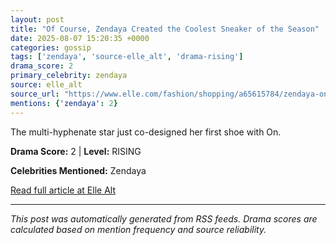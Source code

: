 ```yaml
---
layout: post
title: "Of Course, Zendaya Created the Coolest Sneaker of the Season"
date: 2025-08-07 15:20:35 +0000
categories: gossip
tags: ['zendaya', 'source-elle_alt', 'drama-rising']
drama_score: 2
primary_celebrity: zendaya
source: elle_alt
source_url: "https://www.elle.com/fashion/shopping/a65615784/zendaya-on-sneaker-collab/"
mentions: {'zendaya': 2}
---
```


The multi-hyphenate star just co-designed her first shoe with On.

**Drama Score:** 2 | **Level:** RISING

**Celebrities Mentioned:** Zendaya

[Read full article at Elle Alt](https://www.elle.com/fashion/shopping/a65615784/zendaya-on-sneaker-collab/)

---
*This post was automatically generated from RSS feeds. Drama scores are calculated based on mention frequency and source reliability.*
